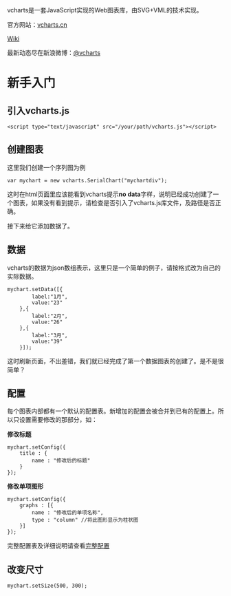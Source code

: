 vcharts是一套JavaScript实现的Web图表库，由SVG+VML的技术实现。

官方网站：[vcharts.cn](http://vcharts.cn)

[Wiki](https://github.com/iefoay/vcharts/wiki)

最新动态尽在新浪微博：[@vcharts](http://weibo.com/1452085277)

# 新手入门

## 引入vcharts.js

	<script type="text/javascript" src="/your/path/vcharts.js"></script>

## 创建图表

这里我们创建一个序列图为例

	var mychart = new vcharts.SerialChart("mychartdiv");
	
这时在html页面里应该能看到vcharts提示**no data**字样，说明已经成功创建了一个图表，如果没有看到提示，请检查是否引入了vcharts.js库文件，及路径是否正确。

接下来给它添加数据了。

## 数据

vcharts的数据为json数组表示，这里只是一个简单的例子，请按格式改为自己的实际数据。

	mychart.setData([{
			label:"1月",
			value:"23"
		},{
			label:"2月",
			value:"26"
		},{
			label:"3月",
			value:"39"
		}]);

这时刷新页面，不出差错，我们就已经完成了第一个数据图表的创建了。是不是很简单？


## 配置

每个图表内部都有一个默认的配置表。新增加的配置会被合并到已有的配置上。所以只设置需要修改的那部分，如：

**修改标题**

	mychart.setConfig({
		title : {
			name : "修改后的标题"
		}
	});
	

**修改单项图形**

	mychart.setConfig({
		graphs : [{
			name : "修改后的单项名称",
			type : "column"	//将此图形显示为柱状图
		}]
	});
	
完整配置表及详细说明请查看[完整配置](http://vcharts.cn)

## 改变尺寸

	mychart.setSize(500, 300);
